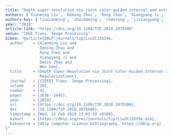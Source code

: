 ```yaml
---
title: "Depth super-resolution via joint color-guided internal and external regularizations"
authors: ['Xianming Liu', 'Deming Zhai', 'Rong Chen', 'Xiangyang Ji', 'Debin Zhao', 'Wen Gao 0001']
authors-key: ['liuxianming', 'zhaideming', 'chenrong', 'jixiangyang', 'zhaodebin', 'gaowen']
year: "2019"
article-link: "https://doi.org/10.1109/TIP.2018.2875506"
venue: "IEEE Trans. Image Processing"
bibex: "@article{DBLP:journals/tip/LiuZCJZG19a,
  author    = {Xianming Liu and
               Deming Zhai and
               Rong Chen and
               Xiangyang Ji and
               Debin Zhao and
               Wen Gao},
  title     = {Depth Super-Resolution via Joint Color-Guided Internal and External
               Regularizations},
  journal   = {{IEEE} Trans. Image Processing},
  volume    = {28},
  number    = {4},
  pages     = {1636--1645},
  year      = {2019},
  url       = {https://doi.org/10.1109/TIP.2018.2875506},
  doi       = {10.1109/TIP.2018.2875506},
  timestamp = {Wed, 13 Feb 2019 23:02:19 +0100},
  biburl    = {https://dblp.org/rec/journals/tip/LiuZCJZG19a.bib},
  bibsource = {dblp computer science bibliography, https://dblp.org}
}"
---
```

